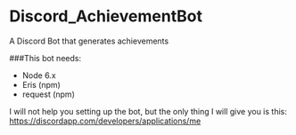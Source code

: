 # Discord_AchievementBot

A Discord Bot that generates achievements

###This bot needs:
- Node 6.x
- Eris (npm)
- request (npm)

I will not help you setting up the bot, but the only thing I will give you is this:
https://discordapp.com/developers/applications/me
